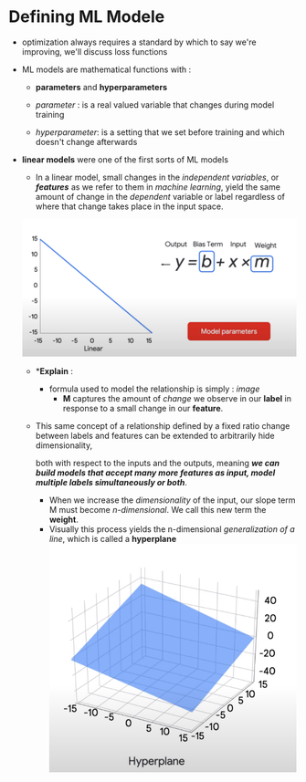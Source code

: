 # Defining ML Modele

- optimization always requires a standard by which to say we're improving, we'll discuss loss functions

- ML models are mathematical functions with :
    - **parameters** and **hyperparameters**

    - *parameter* : is a real valued variable that changes during model training
    - *hyperparameter*: is a setting that we set before training and which doesn't change afterwards


- **linear models** were one of the first sorts of ML models 
    - In a linear model, small changes in the *independent variables*, or ***features*** as we refer to them in *machine learning*, yield the same amount of change in the *dependent* variable or label regardless of where that change takes place in the input space.

    ![liner](image-5.png)

    - ***Explain** :
        - formula used to model the relationship is simply : *image*
            - **M** captures the amount of *change* we observe in our **label** in response to a small change in our **feature**.

    - This same concept of a relationship defined by a fixed ratio change between labels and features can be extended to arbitrarily hide dimensionality, 
    
        both with respect to the inputs and the outputs, meaning ***we can build models that accept many more features as input, model multiple labels simultaneously or both***.
        - When we increase the *dimensionality* of the input, our slope term M must become *n-dimensional*. We call this new term the **weight**.
        - Visually this process yields the n-dimensional *generalization of a line*, which is called a **hyperplane**
        ![hyperplane](image-6.png)